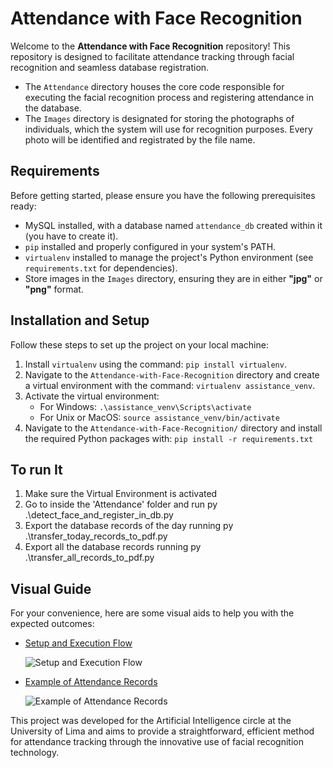 # Attendance with Face Recognition

Welcome to the **Attendance with Face Recognition** repository! This repository is designed to facilitate attendance tracking through facial recognition and seamless database registration.

- The `Attendance` directory houses the core code responsible for executing the facial recognition process and registering attendance in the database.
- The `Images` directory is designated for storing the photographs of individuals, which the system will use for recognition purposes. Every photo will be identified and registrated by the file name.

## Requirements

Before getting started, please ensure you have the following prerequisites ready:

- MySQL installed, with a database named `attendance_db` created within it (you have to create it).
- `pip` installed and properly configured in your system's PATH.
- `virtualenv` installed to manage the project's Python environment (see `requirements.txt` for dependencies).
- Store images in the `Images` directory, ensuring they are in either **"jpg"** or **"png"** format.

## Installation and Setup

Follow these steps to set up the project on your local machine:

1. Install `virtualenv` using the command: `pip install virtualenv`.
2.  Navigate to the `Attendance-with-Face-Recognition` directory and create a virtual environment with the command: 
    `virtualenv assistance_venv`.
3. Activate the virtual environment:
   - For Windows: `.\assistance_venv\Scripts\activate`
   - For Unix or MacOS: `source assistance_venv/bin/activate`
4. Navigate to the `Attendance-with-Face-Recognition/` directory and install the required Python packages with: 
    `pip install -r requirements.txt`

## To run It

1. Make sure the Virtual Environment is activated
2. Go to inside the 'Attendance' folder and run py .\detect_face_and_register_in_db.py
3. Export the database records of the day running py .\transfer_today_records_to_pdf.py
4. Export all the database records running py .\transfer_all_records_to_pdf.py

## Visual Guide

For your convenience, here are some visual aids to help you with the expected outcomes:

- [Setup and Execution Flow](https://ibb.co/m4fK0k0)
  
  ![Setup and Execution Flow](https://i.ibb.co/m4fK0k0/foto-para-mostrar-en-el-repo.png)

- [Example of Attendance Records](https://ibb.co/RzVTD2T)
  
  ![Example of Attendance Records](https://i.ibb.co/RzVTD2T/registros-output-ejemplo.png)

This project was developed for the Artificial Intelligence circle at the University of Lima and aims to provide a straightforward, efficient method for attendance tracking through the innovative use of facial recognition technology.
